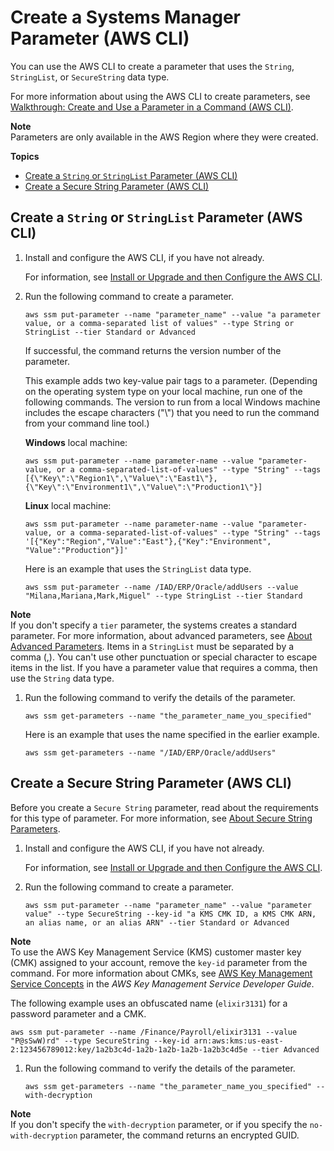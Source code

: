 # Create a Systems Manager Parameter \(AWS CLI\)<a name="param-create-cli"></a>

You can use the AWS CLI to create a parameter that uses the `String`, `StringList`, or `SecureString` data type\. 

For more information about using the AWS CLI to create parameters, see [Walkthrough: Create and Use a Parameter in a Command \(AWS CLI\)](sysman-paramstore-cli.md)\.

**Note**  
Parameters are only available in the AWS Region where they were created\.

**Topics**
+ [Create a `String` or `StringList` Parameter \(AWS CLI\)](#param-create-cli-string-stringlist)
+ [Create a Secure String Parameter \(AWS CLI\)](#param-create-cli-securestring)

## Create a `String` or `StringList` Parameter \(AWS CLI\)<a name="param-create-cli-string-stringlist"></a>

1. Install and configure the AWS CLI, if you have not already\.

   For information, see [Install or Upgrade and then Configure the AWS CLI](getting-started-cli.md)\.

1. Run the following command to create a parameter\.

   ```
   aws ssm put-parameter --name "parameter_name" --value "a parameter value, or a comma-separated list of values" --type String or StringList --tier Standard or Advanced
   ```

   If successful, the command returns the version number of the parameter\.

   This example adds two key\-value pair tags to a parameter\. \(Depending on the operating system type on your local machine, run one of the following commands\. The version to run from a local Windows machine includes the escape characters \("\\"\) that you need to run the command from your command line tool\.\)

   **Windows** local machine:

   ```
   aws ssm put-parameter --name parameter-name --value "parameter-value, or a comma-separated-list-of-values" --type "String" --tags [{\"Key\":\"Region1\",\"Value\":\"East1\"},{\"Key\":\"Environment1\",\"Value\":\"Production1\"}]
   ```

   **Linux** local machine:

   ```
   aws ssm put-parameter --name parameter-name --value "parameter-value, or a comma-separated-list-of-values" --type "String" --tags '[{"Key":"Region","Value":"East"},{"Key":"Environment", "Value":"Production"}]'
   ```

   Here is an example that uses the `StringList` data type\.

   ```
   aws ssm put-parameter --name /IAD/ERP/Oracle/addUsers --value "Milana,Mariana,Mark,Miguel" --type StringList --tier Standard
   ```
**Note**  
If you don't specify a `tier` parameter, the systems creates a standard parameter\. For more information, about advanced parameters, see [About Advanced Parameters](parameter-store-advanced-parameters.md)\.
Items in a `StringList` must be separated by a comma \(,\)\. You can't use other punctuation or special character to escape items in the list\. If you have a parameter value that requires a comma, then use the `String` data type\.

1. Run the following command to verify the details of the parameter\.

   ```
   aws ssm get-parameters --name "the_parameter_name_you_specified"
   ```

   Here is an example that uses the name specified in the earlier example\.

   ```
   aws ssm get-parameters --name "/IAD/ERP/Oracle/addUsers"
   ```

## Create a Secure String Parameter \(AWS CLI\)<a name="param-create-cli-securestring"></a>

Before you create a `Secure String` parameter, read about the requirements for this type of parameter\. For more information, see [About Secure String Parameters](sysman-paramstore-securestring.md)\.

1. Install and configure the AWS CLI, if you have not already\.

   For information, see [Install or Upgrade and then Configure the AWS CLI](getting-started-cli.md)\.

1. Run the following command to create a parameter\.

   ```
   aws ssm put-parameter --name "parameter_name" --value "parameter value" --type SecureString --key-id "a KMS CMK ID, a KMS CMK ARN, an alias name, or an alias ARN" --tier Standard or Advanced
   ```
**Note**  
To use the AWS Key Management Service \(KMS\) customer master key \(CMK\) assigned to your account, remove the `key-id` parameter from the command\. For more information about CMKs, see [AWS Key Management Service Concepts](https://docs.aws.amazon.com/kms/latest/developerguide/concepts.html#aws-managed-cmk) in the *AWS Key Management Service Developer Guide*\.

   The following example uses an obfuscated name \(`elixir3131`\) for a password parameter and a CMK\.

   ```
   aws ssm put-parameter --name /Finance/Payroll/elixir3131 --value "P@sSwW)rd" --type SecureString --key-id arn:aws:kms:us-east-2:123456789012:key/1a2b3c4d-1a2b-1a2b-1a2b-1a2b3c4d5e --tier Advanced
   ```

1. Run the following command to verify the details of the parameter\.

   ```
   aws ssm get-parameters --name "the_parameter_name_you_specified" --with-decryption
   ```
**Note**  
If you don't specify the `with-decryption` parameter, or if you specify the `no-with-decryption` parameter, the command returns an encrypted GUID\.